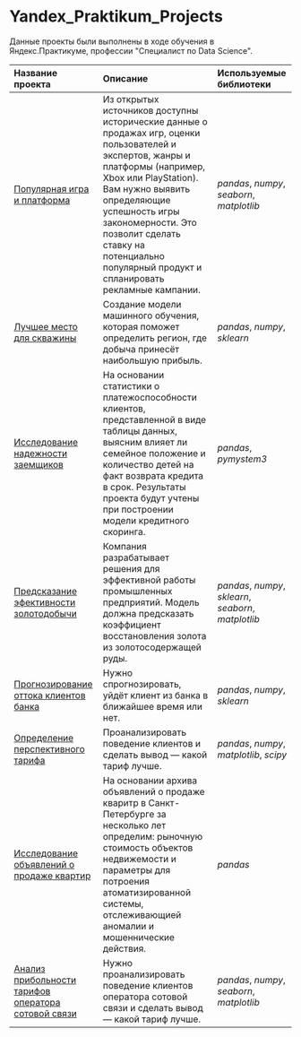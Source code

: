 # Yandex_Praktikum_Projects

Данные проекты были выполнены в ходе обучения в Яндекс.Практикуме, профессии "Специалист по Data Science".

| Название проекта | Описание | Используемые библиотеки | 
| :---------------------- | :---------------------- | :---------------------- |
| [Популярная игра и платформа](best_computer_game) | Из открытых источников доступны исторические данные о продажах игр, оценки пользователей и экспертов, жанры и платформы (например, Xbox или PlayStation). Вам нужно выявить определяющие успешность игры закономерности. Это позволит сделать ставку на потенциально популярный продукт и спланировать рекламные кампании.| *pandas*, *numpy*, *seaborn*, *matplotlib* | 
| [Лучшее место для скважины](best_oil_well) | Создание модели машинного обучения, которая поможет определить регион, где добыча принесёт наибольшую прибыль. | *pandas*, *numpy*, *sklearn* |
| [Исследование надежности заемщиков](reliability-of-borowers-research) | На основании статистики о платежоспособности клиентов, представленной в виде таблицы данных, выясним влияет ли семейное положение и количество детей на факт возврата кредита в срок. Результаты проекта будут учтены при построении модели кредитного скоринга. | *pandas*, *pymystem3* |
| [Предсказание эфективности золотодобычи](gold_mining_prediction) | Компания разрабатывает решения для эффективной работы промышленных предприятий. Модель должна предсказать коэффициент восстановления золота из золотосодержащей руды.| *pandas*, *numpy*, *sklearn*, *seaborn*, *matplotlib* |
| [Прогнозирование оттока клиентов банка](predicting_the_client's_leaving_bank) | Нужно спрогнозировать, уйдёт клиент из банка в ближайшее время или нет.| *pandas*, *numpy*, *sklearn* |
| [Определение перспективного тарифа](tariff_mobile_recommendation) | Проанализировать поведение клиентов и сделать вывод — какой тариф лучше. | *pandas*, *numpy*, *matplotlib*, *scipy* |
| [Исследование объявлений о продаже квартир](Research_of_advertisements_for_the_sale_of_apartments) |На основании архива объявлений о продаже кваритр в Санкт-Петербурге за несколько лет определим: рыночную стоимость объектов недвижемости и параметры для потроения атоматизированной системы, отслеживающией аномалии и мошеннические действия.| *pandas* |
| [Анализ прибольности тарифов оператора сотовой связи](telecom_best_tariff) | Нужно проанализировать поведение клиентов оператора сотовой связи и сделать вывод — какой тариф лучше.| *pandas*, *numpy*, *seaborn*, *matplotlib* |
